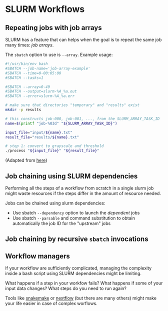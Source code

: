 # SLURM Workflows 
## Repeating jobs with job arrays

SLURM has a feature that can helps 
when the goal is to repeat the same job many times:
*job arrays*.

The `sbatch` option to use is `--array`. 
Example usage:

```bash
#!/usr/bin/env bash
#SBATCH --job-name='job-array-example'
#SBATCH --time=0-00:05:00
#SBATCH --tasks=1

#SBATCH --array=0-49
#SBATCH --output=slurm-%A_%a.out
#SBATCH --error=slurm-%A_%a.err

# make sure that directories "temporary" and "results" exist
mkdir -p results

# this constructs job-000, job-001, ..., from the SLURM_ARRAY_TASK_ID
name=$(printf "job-%03d" "${SLURM_ARRAY_TASK_ID}")

input_file="input/${name}.txt"
result_file="results/${name}.txt"

# step 1: convert to grayscale and threshold
./process "${input_file}" "${result_file}"
```
(Adapted from [here](https://training.pages.sigma2.no/tutorials/independent-jobs-in-parallel/job-array.html))


## Job chaining using SLURM dependencies

Performing all the steps of a workflow 
from scratch in a single slurm job 
might waste resources if the steps differ 
in the amount of resource needed.

Jobs can be chained using slurm dependencies:

- Use sbatch `--dependency` option to launch the *dependent* jobs
- Use sbatch `--parsable` and command substitution 
  to obtain automatically the job ID for the "upstream" jobs 

## Job chaining by recursive `sbatch` invocations 

## Workflow managers

If your workflow are sufficiently complicated,
managing the complexity inside a bash script using SLURM dependencies might be limiting.

What happens if a step in your workfow fails? 
What happens if some of your input data changes? 
What steps do you need to run again?

Tools like [snakemake](https://snakemake.readthedocs.io/en/stable/) 
or [nextflow](https://www.nextflow.io/docs/latest/container.html)
(but there are many others)
might make your life easier
in case of complex worflows.
